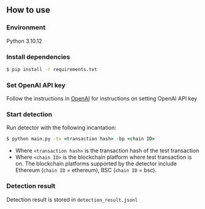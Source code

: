## How to use
### Environment

Python 3.10.12

### Install dependencies

```cmd
$ pip install -r requirements.txt
```

### Set OpenAI API key

Follow the instructions in [OpenAI](https://platform.openai.com/docs/quickstart/step-2-set-up-your-api-key) for instructions on setting OpenAI API key

### Start detection

Run detector with the following incantation:

```cmd
$ python main.py -tx <transaction hash> -bp <chain ID>
```

- Where `<transaction hash>` is the transaction hash of the test transaction
- Where `<chain ID>` is the blockchain platform where test transaction is on. The blockchain platforms supported by the detector include Ethereum (`chain ID` = ethereum), BSC (`chain ID` = bsc).

### Detection result

Detection result is stored in `detection_result.jsonl`
